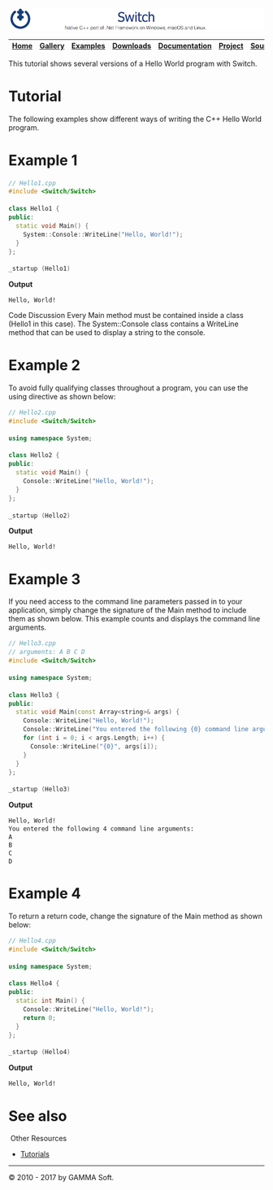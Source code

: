 ![Switch Header](Pictures/SwitchNativeC++port.png)

| [Home](Home.md) | [Gallery](Gallery.md) | [Examples](Examples.md) | [Downloads](Downloads.md) | [Documentation](Documentation.md) | [Project](https://sourceforge.net/projects/switchpro) | [Source](https://github.com/gammasoft71/switch) | [License](License.md) | [Contact](Contact.md) | [GAMMA Soft](https://gammasoft71.wixsite.com/gammasoft) |
|-----------------|-----------------------|-------------------------|-------------------------|-----------------------------------|-------------------------------------------------------|-------------------------------------------------|-----------------------|-----------------------|---------------------------------------------------------|

This tutorial shows several versions of a Hello World program with Switch.

# Tutorial

The following examples show different ways of writing the C++ Hello World program.

# Example 1

```c++
// Hello1.cpp
#include <Switch/Switch>
 
class Hello1 {
public:
  static void Main() {
    System::Console::WriteLine("Hello, World!");
  }
};
​
_startup (Hello1)
```

**Output**

```
Hello, World!
```

Code Discussion Every Main method must be contained inside a class (Hello1 in this case). The System::Console class contains a WriteLine method that can be used to display a string to the console.

# Example 2

To avoid fully qualifying classes throughout a program, you can use the using directive as shown below:

```c++
// Hello2.cpp
#include <Switch/Switch>
 
using namespace System;
 
class Hello2 {
public:
  static void Main() {
    Console::WriteLine("Hello, World!");
  }
};
​
_startup (Hello2)
```

**Output**

```
Hello, World!
```

# Example 3

If you need access to the command line parameters passed in to your application, simply change the signature of the Main method to include them as shown below. This example counts and displays the command line arguments.

```c++
// Hello3.cpp
// arguments: A B C D
#include <Switch/Switch>
 
using namespace System;
 
class Hello3 {
public:
  static void Main(const Array<string>& args) {
    Console::WriteLine("Hello, World!");
    Console::WriteLine("You entered the following {0} command line arguments:", args.Length);
    for (int i = 0; i < args.Length; i++) {
      Console::WriteLine("{0}", args[i]);
    }
  }
};
​
_startup (Hello3)
```

**Output**

```
Hello, World!
You entered the following 4 command line arguments:
A
B
C
D
```

# Example 4

To return a return code, change the signature of the Main method as shown below:

```c++
// Hello4.cpp
#include <Switch/Switch>
​
using namespace System;
​
class Hello4 {
public:
  static int Main() {
    Console::WriteLine("Hello, World!");
    return 0;
  }
};
 
_startup (Hello4)
```

**Output**

```
Hello, World!
```

# See also
​
Other Resources

* [Tutorials](Tutorials.md)

______________________________________________________________________________________________

© 2010 - 2017 by GAMMA Soft.
